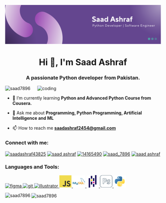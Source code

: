 ![logo](https://github.com/Saad7896/Saad7896/blob/main/Purple%20and%20Green%20Vibrant%20Modern%20Personal%20LinkedIn%20Banner.png)

<h1 align="center">Hi 👋, I'm Saad Ashraf</h1>
<h3 align="center">A passionate Python developer from Pakistan.</h3>
<img align="right" alt="coding" width="400" src="https://media0.giphy.com/media/H7f5ZGjvKXBaLbBigO/giphy.gif?cid=6c09b952rvgw3fkzdou239kbmkohoyfo79e9n8yxwfllaune&ep=v1_internal_gif_by_id&rid=giphy.gif&ct=s">

<p align="left"> <img src="https://komarev.com/ghpvc/?username=saad7896&label=Profile%20views&color=0e75b6&style=flat" alt="saad7896" /> </p>

- 🌱 I’m currently learning **Python and Advanced Python Course from Cousera.**

- 💬 Ask me about **Programming, Python Programming, Artificial Intelligence and ML**

- 📫 How to reach me **saadashraf2454@gmail.com**

<h3 align="left">Connect with me:</h3>
<p align="left">
<a href="https://twitter.com/saadashraf43825" target="blank"><img align="center" src="https://raw.githubusercontent.com/rahuldkjain/github-profile-readme-generator/master/src/images/icons/Social/twitter.svg" alt="saadashraf43825" height="30" width="40" /></a>
<a href="https://linkedin.com/in/saad ashraf" target="blank"><img align="center" src="https://raw.githubusercontent.com/rahuldkjain/github-profile-readme-generator/master/src/images/icons/Social/linked-in-alt.svg" alt="saad ashraf" height="30" width="40" /></a>
<a href="https://stackoverflow.com/users/14165490" target="blank"><img align="center" src="https://raw.githubusercontent.com/rahuldkjain/github-profile-readme-generator/master/src/images/icons/Social/stack-overflow.svg" alt="14165490" height="30" width="40" /></a>
<a href="https://instagram.com/saad_7896" target="blank"><img align="center" src="https://raw.githubusercontent.com/rahuldkjain/github-profile-readme-generator/master/src/images/icons/Social/instagram.svg" alt="saad_7896" height="30" width="40" /></a>
<a href="https://www.hackerrank.com/saad ashraf" target="blank"><img align="center" src="https://raw.githubusercontent.com/rahuldkjain/github-profile-readme-generator/master/src/images/icons/Social/hackerrank.svg" alt="saad ashraf" height="30" width="40" /></a>
</p>

<h3 align="left">Languages and Tools:</h3>
<p align="left"> <a href="https://www.figma.com/" target="_blank" rel="noreferrer"> <img src="https://www.vectorlogo.zone/logos/figma/figma-icon.svg" alt="figma" width="40" height="40"/> </a> <a href="https://git-scm.com/" target="_blank" rel="noreferrer"> <img src="https://www.vectorlogo.zone/logos/git-scm/git-scm-icon.svg" alt="git" width="40" height="40"/> </a> <a href="https://www.adobe.com/in/products/illustrator.html" target="_blank" rel="noreferrer"> <img src="https://www.vectorlogo.zone/logos/adobe_illustrator/adobe_illustrator-icon.svg" alt="illustrator" width="40" height="40"/> </a> <a href="https://developer.mozilla.org/en-US/docs/Web/JavaScript" target="_blank" rel="noreferrer"> <img src="https://raw.githubusercontent.com/devicons/devicon/master/icons/javascript/javascript-original.svg" alt="javascript" width="40" height="40"/> </a> <a href="https://www.mysql.com/" target="_blank" rel="noreferrer"> <img src="https://raw.githubusercontent.com/devicons/devicon/master/icons/mysql/mysql-original-wordmark.svg" alt="mysql" width="40" height="40"/> </a> <a href="https://pandas.pydata.org/" target="_blank" rel="noreferrer"> <img src="https://raw.githubusercontent.com/devicons/devicon/2ae2a900d2f041da66e950e4d48052658d850630/icons/pandas/pandas-original.svg" alt="pandas" width="40" height="40"/> </a> <a href="https://www.photoshop.com/en" target="_blank" rel="noreferrer"> <img src="https://raw.githubusercontent.com/devicons/devicon/master/icons/photoshop/photoshop-line.svg" alt="photoshop" width="40" height="40"/> </a> <a href="https://www.python.org" target="_blank" rel="noreferrer"> <img src="https://raw.githubusercontent.com/devicons/devicon/master/icons/python/python-original.svg" alt="python" width="40" height="40"/> </a> </p>

<p><img align="left" src="https://github-readme-stats.vercel.app/api/top-langs?username=saad7896&show_icons=true&locale=en&layout=compact" alt="saad7896" /></p>

<p>&nbsp;<img align="center" src="https://github-readme-stats.vercel.app/api?username=saad7896&show_icons=true&locale=en" alt="saad7896" /></p>

